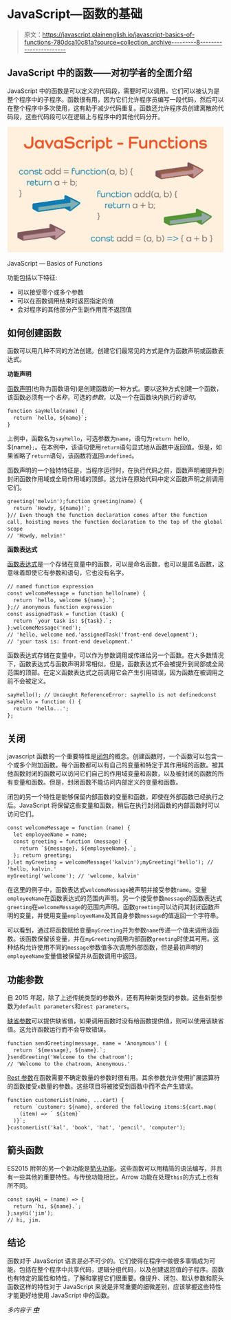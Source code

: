 # JavaScript—函数的基础

> 原文：<https://javascript.plainenglish.io/javascript-basics-of-functions-780dca10c81a?source=collection_archive---------8----------------------->

## JavaScript 中的函数——对初学者的全面介绍

JavaScript 中的函数是可以定义的代码段，需要时可以调用。它们可以被认为是整个程序中的子程序。函数很有用，因为它们允许程序员编写一段代码，然后可以在整个程序中多次使用，这有助于减少代码重复。函数还允许程序员创建离散的代码段，这些代码段可以在逻辑上与程序中的其他代码分开。

![](img/73d43cfc9f46f3fdfcdf81e9ae5b1fc2.png)

JavaScript — Basics of Functions

功能包括以下特征:

*   可以接受零个或多个参数
*   可以在函数调用结束时返回指定的值
*   会对程序的其他部分产生副作用而不返回值

## 如何创建函数

函数可以用几种不同的方法创建。创建它们最常见的方式是作为函数声明或函数表达式。

**功能声明**

[函数声明](https://developer.mozilla.org/en-US/docs/Web/JavaScript/Reference/Statements/function)(也称为函数语句)是创建函数的一种方式。要以这种方式创建一个函数，该函数必须有一个*名称*，可选的*参数*，以及一个在函数块内执行的*语句*。

```
function sayHello(name) {
  return `hello, ${name}`;
}
```

上例中，函数名为`sayHello`，可选参数为`name`，语句为`return `hello, ${name}`;`。在本例中，该语句使用`return`语句显式地从函数中返回值。但是，如果省略了`return`语句，该函数将返回`undefined`。

函数声明的一个独特特征是，当程序运行时，在执行代码之前，函数声明被提升到封闭函数作用域或全局作用域的顶部。这允许在原始代码中定义函数声明之前调用它们。

```
greeting('melvin');function greeting(name) {
  return `Howdy, ${name}!`;
}// Even though the function declaration comes after the function call, hoisting moves the function declaration to the top of the global scope
// 'Howdy, melvin!'
```

**函数表达式**

[函数表达式](https://developer.mozilla.org/en-US/docs/Web/JavaScript/Reference/Operators/function)是一个存储在变量中的函数，可以是命名函数，也可以是匿名函数，这意味着即使它有参数和语句，它也没有名字。

```
// named function expression
const welcomeMessage = function hello(name) {
  return `hello, welcome ${name}.`;
};// anonymous function expression
const assignedTask = function (task) {
  return `your task is: ${task}.`;
};welcomeMessage('ned');
// 'hello, welcome ned.'assignedTask('front-end development');
// 'your task is: front-end development.'
```

函数表达式存储在变量中，可以作为参数调用或传递给另一个函数。在大多数情况下，函数表达式与函数声明非常相似，但是，函数表达式不会被提升到局部或全局范围的顶部。在定义函数表达式之前调用它会产生引用错误，因为函数在被调用之前不会被定义。

```
sayHello(); // Uncaught ReferenceError: sayHello is not definedconst sayHello = function () {
  return 'hello...';
};
```

## 关闭

javascript 函数的一个重要特性是[闭包](https://developer.mozilla.org/en-US/docs/Web/JavaScript/Guide/Functions#closures)的概念。创建函数时，一个函数可以包含一个或多个附加函数。每个函数都可以有自己的变量和特定于其作用域的函数。被其他函数封闭的函数可以访问它们自己的作用域变量和函数，以及被封闭的函数的所有变量和函数。但是，封闭函数不能访问内部定义的变量和函数。

闭包的另一个特性是能够保留内部函数的变量和函数，即使在外部函数已经执行之后。JavaScript 将保留这些变量和函数，稍后在执行封闭函数的内部函数时可以访问它们。

```
const welcomeMessage = function (name) {
  let employeeName = name;
  const greeting = function (message) {
    return `${message}, ${employeeName}.`;
  }; return greeting;
};let myGreeting = welcomeMessage('kalvin');myGreeting('hello'); // 'hello, kalvin.'
myGreeting('welcome'); // 'welcome, kalvin'
```

在这里的例子中，函数表达式`welcomeMessage`被声明并接受参数`name`。变量`employeeName`在函数表达式的范围内声明。另一个接受参数`message`的函数表达式`greeting`在`welcomeMessage`的范围内声明。函数`greeting`可以访问其封闭函数声明的变量，并使用变量`employeeName`及其自身参数`message`的值返回一个字符串。

可以看到，通过将函数赋给变量`myGreeting`并为参数`name`传递一个值来调用该函数。该函数保留该变量，并在`myGreeting`调用内部函数`greeting`时使其可用。这种结构允许使用不同的`message`参数值多次调用外部函数，但是最初声明的`employeeName`变量值被保留并从函数调用中返回。

## 功能参数

自 2015 年起，除了上述传统类型的参数外，还有两种新类型的参数。这些新型参数为`default parameters`和`rest parameters`。

[缺省参数](https://developer.mozilla.org/en-US/docs/Web/JavaScript/Guide/Functions#default_parameters)可以提供缺省值，如果调用函数时没有给函数提供值，则可以使用该缺省值。这允许函数运行而不会导致错误。

```
function sendGreeting(message, name = 'Anonymous') {
  return `${message}, ${name}.`;
}sendGreeting('Welcome to the chatroom');
// 'Welcome to the chatroom, Anonymous.'
```

[Rest 参数](https://developer.mozilla.org/en-US/docs/Web/JavaScript/Guide/Functions#rest_parameters)在函数需要不确定数量的参数时很有用。其余参数允许使用扩展运算符的函数接受`x`数量的参数。这些项目将被接受到函数中而不会产生错误。

```
function customerList(name, ...cart) {
  return `customer: ${name}, ordered the following items:${cart.map(
    (item) => ` ${item}`
  )}`;
}customerList('kal', 'book', 'hat', 'pencil', 'computer');
```

## 箭头函数

ES2015 附带的另一个新功能是[箭头功能](https://developer.mozilla.org/en-US/docs/Web/JavaScript/Guide/Functions#arrow_functions)。这些函数可以用精简的语法编写，并且有一些其他的重要特性。与传统功能相比，Arrow 功能在处理`this`的方式上也有所不同。

```
const sayHi = (name) => {
  return `hi, ${name}.`;
};sayHi('jim');
// hi, jim.
```

## 结论

函数对于 JavaScript 语言是必不可少的。它们使得在程序中做很多事情成为可能，包括在整个程序中共享代码，逻辑分组代码，以及创建返回值的子程序。函数也有特定的属性和特性，了解和掌握它们很重要。像提升、闭包、默认参数和箭头函数这样的特性对于 JavaScript 来说是非常重要的细微差别，应该掌握这些特性才能更好地使用 JavaScript 中的函数。

*多内容于* [***中***](http://plainenglish.io/)